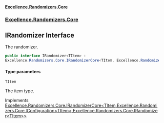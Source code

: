 #### [Excellence.Randomizers.Core](Excellence.Randomizers.md 'Excellence.Randomizers')
### [Excellence.Randomizers.Core](Excellence.Randomizers.md#Excellence.Randomizers.Core 'Excellence.Randomizers.Core')

## IRandomizer<TItem> Interface

The randomizer.

```csharp
public interface IRandomizer<TItem> :
Excellence.Randomizers.Core.IRandomizerCore<TItem, Excellence.Randomizers.Core.IConfiguration<TItem>, Excellence.Randomizers.Core.IRandomizer<TItem>>
```
#### Type parameters

<a name='Excellence.Randomizers.Core.IRandomizer_TItem_.TItem'></a>

`TItem`

The item type.

Implements [Excellence.Randomizers.Core.IRandomizerCore&lt;](IRandomizerCore_TItem,TConfiguration,TRandomizer_.md 'Excellence.Randomizers.Core.IRandomizerCore<TItem,TConfiguration,TRandomizer>')[TItem](IRandomizer_TItem_.md#Excellence.Randomizers.Core.IRandomizer_TItem_.TItem 'Excellence.Randomizers.Core.IRandomizer<TItem>.TItem')[,](IRandomizerCore_TItem,TConfiguration,TRandomizer_.md 'Excellence.Randomizers.Core.IRandomizerCore<TItem,TConfiguration,TRandomizer>')[Excellence.Randomizers.Core.IConfiguration&lt;](IConfiguration_TItem_.md 'Excellence.Randomizers.Core.IConfiguration<TItem>')[TItem](IRandomizer_TItem_.md#Excellence.Randomizers.Core.IRandomizer_TItem_.TItem 'Excellence.Randomizers.Core.IRandomizer<TItem>.TItem')[&gt;](IConfiguration_TItem_.md 'Excellence.Randomizers.Core.IConfiguration<TItem>')[,](IRandomizerCore_TItem,TConfiguration,TRandomizer_.md 'Excellence.Randomizers.Core.IRandomizerCore<TItem,TConfiguration,TRandomizer>')[Excellence.Randomizers.Core.IRandomizer&lt;](IRandomizer_TItem_.md 'Excellence.Randomizers.Core.IRandomizer<TItem>')[TItem](IRandomizer_TItem_.md#Excellence.Randomizers.Core.IRandomizer_TItem_.TItem 'Excellence.Randomizers.Core.IRandomizer<TItem>.TItem')[&gt;](IRandomizer_TItem_.md 'Excellence.Randomizers.Core.IRandomizer<TItem>')[&gt;](IRandomizerCore_TItem,TConfiguration,TRandomizer_.md 'Excellence.Randomizers.Core.IRandomizerCore<TItem,TConfiguration,TRandomizer>')